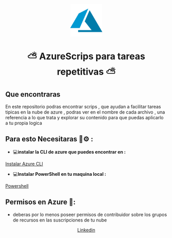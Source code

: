 <div align="center">

<img src="content/image.png" alt="Azure" width="100"/>

# ⛅ AzureScrips para tareas repetitivas ⛅

</div>

## Que encontraras 

En este repositorio podras encontrar scrips , que ayudan a facilitar tareas tipicas en la nube de azure , podras ver en el nombre de cada archivo , una referencia a lo que trata y explorar su contenido para que puedas aplicarlo a tu propia logica

## Para esto Necesitaras 🔧⚙️ :

-  💻**instalar la CLI de azure que puedes encontrar en :**

<a href="https://learn.microsoft.com/es-es/cli/azure/install-azure-cli"> Instalar Azure CLI</a>

- 💻**Instalar PowerShell en tu maquina local :**

<a href="https://learn.microsoft.com/en-us/powershell/scripting/install/installing-powershell-on-windows?view=powershell-7.5"> Powershell </a>

## Permisos en Azure 🪪:

- deberas por lo menos poseer permisos de contribuidor sobre los grupos de recursos en las suscripciones de tu nube

<div align="center"><a href="https://www.linkedin.com/in/benjamin-torres-aros-b68094200/"> Linkedin </div>